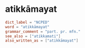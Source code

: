 # atikkāmayat

``` toml
dict_label = "NCPED"
word = "atikkāmayat"
grammar_comment = "part. pr. mfn."
see_also = ["atikkamati"]
also_written_as = ["atikkāmayat"]
```

